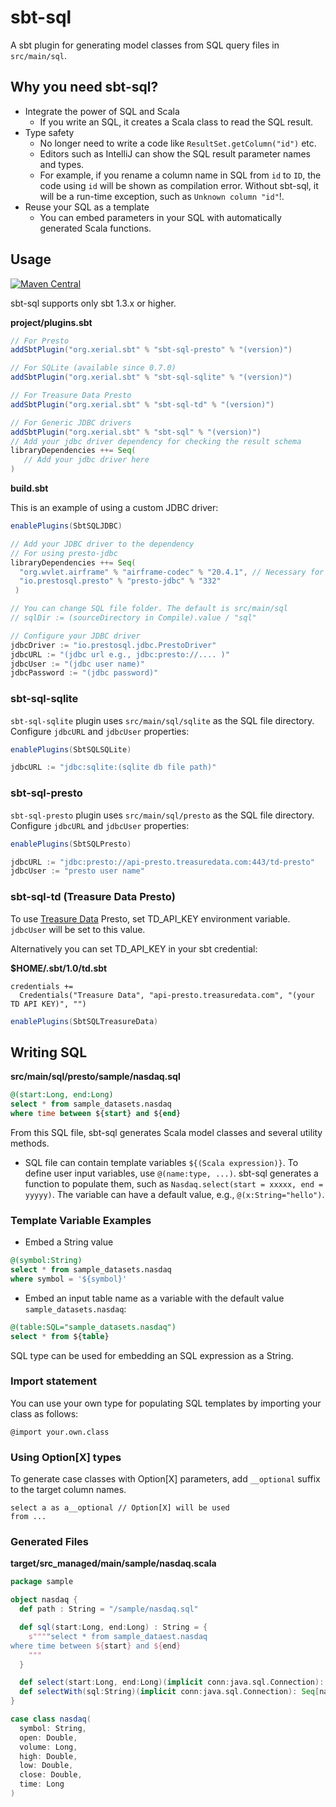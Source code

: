 sbt-sql
====

A sbt plugin for generating model classes from SQL query files in `src/main/sql`.

## Why you need sbt-sql?

 - Integrate the power of SQL and Scala
     - If you write an SQL, it creates a Scala class to read the SQL result.
 - Type safety
     - No longer need to write a code like `ResultSet.getColumn("id")` etc.
     - Editors such as IntelliJ can show the SQL result parameter names and types.
     - For example, if you rename a column name in SQL from `id` to `ID`, the code using `id` will be shown as compilation error. Without sbt-sql, it will be a run-time exception, such as `Unknown column "id"`!.
 - Reuse your SQL as a template
     - You can embed parameters in your SQL with automatically generated Scala functions.

## Usage

[![Maven Central](https://maven-badges.herokuapp.com/maven-central/org.xerial.sbt/sbt-sql/badge.svg)](https://maven-badges.herokuapp.com/maven-central/org.xerial.sbt/sbt-sql)

sbt-sql supports only sbt 1.3.x or higher.

**project/plugins.sbt**
```scala
// For Presto
addSbtPlugin("org.xerial.sbt" % "sbt-sql-presto" % "(version)")

// For SQLite (available since 0.7.0)
addSbtPlugin("org.xerial.sbt" % "sbt-sql-sqlite" % "(version)")

// For Treasure Data Presto
addSbtPlugin("org.xerial.sbt" % "sbt-sql-td" % "(version)")

// For Generic JDBC drivers
addSbtPlugin("org.xerial.sbt" % "sbt-sql" % "(version)")
// Add your jdbc driver dependency for checking the result schema
libraryDependencies ++= Seq(
   // Add your jdbc driver here
)
```

**build.sbt**

This is an example of using a custom JDBC driver:

```scala
enablePlugins(SbtSQLJDBC)

// Add your JDBC driver to the dependency
// For using presto-jdbc
libraryDependencies ++= Seq(
  "org.wvlet.airframe" % "airframe-codec" % "20.4.1", // Necessary for mapping JDBC ResultSets to model classes
  "io.prestosql.presto" % "presto-jdbc" % "332"
 )

// You can change SQL file folder. The default is src/main/sql
// sqlDir := (sourceDirectory in Compile).value / "sql"

// Configure your JDBC driver
jdbcDriver := "io.prestosql.jdbc.PrestoDriver"
jdbcURL := "(jdbc url e.g., jdbc:presto://.... )"
jdbcUser := "(jdbc user name)"
jdbcPassword := "(jdbc password)"
```

### sbt-sql-sqlite

`sbt-sql-sqlite` plugin uses `src/main/sql/sqlite` as the SQL file directory. Configure `jdbcURL` and `jdbcUser` properties:
```scala
enablePlugins(SbtSQLSQLite)

jdbcURL := "jdbc:sqlite:(sqlite db file path)"
```

### sbt-sql-presto

`sbt-sql-presto` plugin uses `src/main/sql/presto` as the SQL file directory. Configure `jdbcURL` and `jdbcUser` properties:

```scala
enablePlugins(SbtSQLPresto)

jdbcURL := "jdbc:presto://api-presto.treasuredata.com:443/td-presto"
jdbcUser := "presto user name"
```

### sbt-sql-td (Treasure Data Presto)

To use [Treasure Data](http://www.treasuredata.com/) Presto, set TD_API_KEY environment variable.
`jdbcUser` will be set to this value.

Alternatively you can set TD_API_KEY in your sbt credential:

**$HOME/.sbt/1.0/td.sbt**
```
credentials +=
  Credentials("Treasure Data", "api-presto.treasuredata.com", "(your TD API KEY)", "")
```

```scala
enablePlugins(SbtSQLTreasureData)
```

## Writing SQL

**src/main/sql/presto/sample/nasdaq.sql**
```sql
@(start:Long, end:Long)
select * from sample_datasets.nasdaq
where time between ${start} and ${end}
```

From this SQL file, sbt-sql generates Scala model classes and several utility methods.

* SQL file can contain template variables `${(Scala expression)}`.
To define user input variables, use `@(name:type, ...)`. sbt-sql generates a function to populate them, such as `Nasdaq.select(start = xxxxx, end = yyyyy)`. The variable can have a default value, e.g., `@(x:String="hello")`.

### Template Variable Examples

- Embed a String value
```sql
@(symbol:String)
select * from sample_datasets.nasdaq
where symbol = '${symbol}'
```

- Embed an input table name as a variable with the default value `sample_datasets.nasdaq`:
```sql
@(table:SQL="sample_datasets.nasdaq")
select * from ${table}
```
SQL type can be used for embedding an SQL expression as a String.

### Import statement

You can use your own type for populating SQL templates by importing your class as follows:
```
@import your.own.class
```

### Using Option[X] types

To generate case classes with Option[X] parameters, add `__optional` suffix to the target column names.  

```
select a as a__optional // Option[X] will be used  
from ...
```


### Generated Files
**target/src_managed/main/sample/nasdaq.scala**
```scala
package sample

object nasdaq {
  def path : String = "/sample/nasdaq.sql"

  def sql(start:Long, end:Long) : String = {
    s""""select * from sample_dataest.nasdaq
where time between ${start} and ${end}
    """
  }

  def select(start:Long, end:Long)(implicit conn:java.sql.Connection): Seq[nasdaq] = ...
  def selectWith(sql:String)(implicit conn:java.sql.Connection): Seq[nasdaq] = ...
}

case class nasdaq(
  symbol: String,
  open: Double,
  volume: Long,
  high: Double,
  low: Double,
  close: Double,
  time: Long
)
```

